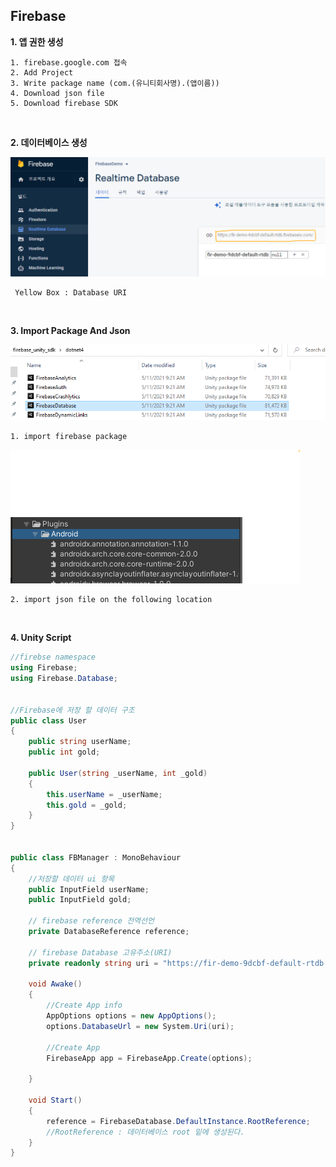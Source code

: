 
## Firebase

**1. 앱 권한 생성**

    1. firebase.google.com 접속
    2. Add Project
    3. Write package name (com.(유니티회사명).(앱이름))
    4. Download json file
    5. Download firebase SDK


</br>

**2. 데이터베이스 생성**

![](../images/0511/1.png)

     Yellow Box : Database URI


</br>

**3. Import Package And Json**


![](../images/0511/2.png)

    1. import firebase package 


![](../images/0511/3.png)

    2. import json file on the following location 


</br>

**4. Unity Script**

```cs
//firebse namespace
using Firebase;
using Firebase.Database;


//Firebase에 저장 할 데이터 구조
public class User
{
    public string userName;
    public int gold;

    public User(string _userName, int _gold)
    {
        this.userName = _userName;
        this.gold = _gold;
    }
}


public class FBManager : MonoBehaviour
{
    //저장할 데이터 ui 항목
    public InputField userName;
    public InputField gold;

    // firebase reference 전역선언
    private DatabaseReference reference;

    // firebase Database 고유주소(URI)
    private readonly string uri = "https://fir-demo-9dcbf-default-rtdb.firebaseio.com/";
    
    void Awake()
    {
        //Create App info 
        AppOptions options = new AppOptions();
        options.DatabaseUrl = new System.Uri(uri);

        //Create App
        FirebaseApp app = FirebaseApp.Create(options);

    }

    void Start()
    {
        reference = FirebaseDatabase.DefaultInstance.RootReference;
        //RootReference : 데이터베이스 root 밑에 생성된다.
    }
}


```